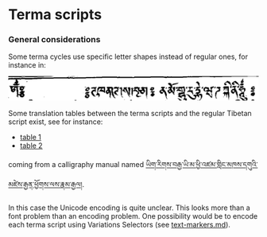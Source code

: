 # Terma scripts

### General considerations

Some terma cycles use specific letter shapes instead of regular ones, for instance in:

![terma script](images/terma-script.png?raw=true)

Some translation tables between the terma scripts and the regular Tibetan script exist, see for instance:
- [table 1](https://www.tbrc.org/browser/ImageService?work=W1KG4941&igroup=I1KG5056&image=194&first=1&last=590&fetchimg=yes)
- [table 2](https://www.tbrc.org/browser/ImageService?work=W1KG4941&igroup=I1KG5056&image=196&first=1&last=590&fetchimg=yes)

coming from a calligraphy manual named [ཡིག་རིགས་བརྒྱ་ཡི་མ་ཕྱི་འཛམ་གླིང་མཁས་དགུའི་མཛེས་རྒྱན་ཕྱོགས་ལས་རྣམ་རྒྱལ།](http://tbrc.org/link?RID=W1KG4941).

In this case the Unicode encoding is quite unclear. This looks more than a font problem than an encoding problem. One possibility would be to encode each terma script using Variations Selectors (see [text-markers.md](text-markers.md)).